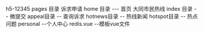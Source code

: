 h5-12345
pages 目录    诉求申请
home 目录             --- 首页 大同市民热线
index 目录             -- 微提交
appeal目录           -- 查询诉求
hotnews目录        -- 热线新闻
hotspot目录        -- 热点问题
personal            --个人中心
redis.vue           --模板vue文件

